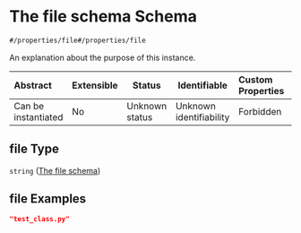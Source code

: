 # The file schema Schema

```txt
#/properties/file#/properties/file
```

An explanation about the purpose of this instance.


| Abstract            | Extensible | Status         | Identifiable            | Custom Properties | Additional Properties | Access Restrictions | Defined In                                                                                              |
| :------------------ | ---------- | -------------- | ----------------------- | :---------------- | --------------------- | ------------------- | ------------------------------------------------------------------------------------------------------- |
| Can be instantiated | No         | Unknown status | Unknown identifiability | Forbidden         | Allowed               | none                | [test_collection.schema.json\*](../../../spec/0.0.1/test_collection.schema.json "open original schema") |

## file Type

`string` ([The file schema](test_collection-properties-the-file-schema.md))

## file Examples

```json
"test_class.py"
```
